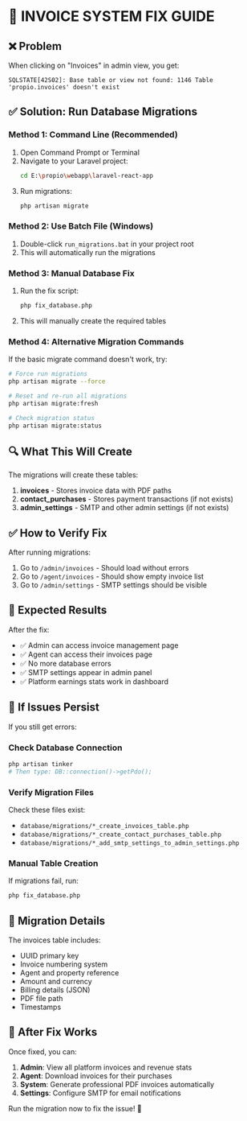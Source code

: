 # 🔧 INVOICE SYSTEM FIX GUIDE

## ❌ Problem
When clicking on "Invoices" in admin view, you get:
```
SQLSTATE[42S02]: Base table or view not found: 1146 Table 'propio.invoices' doesn't exist
```

## ✅ Solution: Run Database Migrations

### Method 1: Command Line (Recommended)
1. Open Command Prompt or Terminal
2. Navigate to your Laravel project:
   ```bash
   cd E:\propio\webapp\laravel-react-app
   ```
3. Run migrations:
   ```bash
   php artisan migrate
   ```

### Method 2: Use Batch File (Windows)
1. Double-click `run_migrations.bat` in your project root
2. This will automatically run the migrations

### Method 3: Manual Database Fix
1. Run the fix script:
   ```bash
   php fix_database.php
   ```
2. This will manually create the required tables

### Method 4: Alternative Migration Commands
If the basic migrate command doesn't work, try:
```bash
# Force run migrations
php artisan migrate --force

# Reset and re-run all migrations
php artisan migrate:fresh

# Check migration status
php artisan migrate:status
```

## 🔍 What This Will Create

The migrations will create these tables:
1. **invoices** - Stores invoice data with PDF paths
2. **contact_purchases** - Stores payment transactions (if not exists)
3. **admin_settings** - SMTP and other admin settings (if not exists)

## ✅ How to Verify Fix

After running migrations:
1. Go to `/admin/invoices` - Should load without errors
2. Go to `/agent/invoices` - Should show empty invoice list
3. Go to `/admin/settings` - SMTP settings should be visible

## 🎯 Expected Results

After the fix:
- ✅ Admin can access invoice management page
- ✅ Agent can access their invoices page  
- ✅ No more database errors
- ✅ SMTP settings appear in admin panel
- ✅ Platform earnings stats work in dashboard

## 🐛 If Issues Persist

If you still get errors:

### Check Database Connection
```bash
php artisan tinker
# Then type: DB::connection()->getPdo();
```

### Verify Migration Files
Check these files exist:
- `database/migrations/*_create_invoices_table.php`
- `database/migrations/*_create_contact_purchases_table.php`
- `database/migrations/*_add_smtp_settings_to_admin_settings.php`

### Manual Table Creation
If migrations fail, run:
```bash
php fix_database.php
```

## 📝 Migration Details

The invoices table includes:
- UUID primary key
- Invoice numbering system
- Agent and property reference
- Amount and currency
- Billing details (JSON)
- PDF file path
- Timestamps

## 🚀 After Fix Works

Once fixed, you can:
1. **Admin**: View all platform invoices and revenue stats
2. **Agent**: Download invoices for their purchases  
3. **System**: Generate professional PDF invoices automatically
4. **Settings**: Configure SMTP for email notifications

Run the migration now to fix the issue! 🎉
